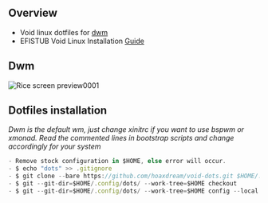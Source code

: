 ## Overview

* Void linux dotfiles for [dwm](http://suckless.org/)
* EFISTUB Void Linux Installation [Guide](https://github.com/hoaxdream/void-dots/blob/main/.github/VOID.md)

## Dwm
![Rice screen preview0001](https://i.imgur.com/O9IjRg3.png)

## Dotfiles installation
*Dwm is the default wm, just change xinitrc if you want to use bspwm or xmonad.*
*Read the commented lines in bootstrap scripts and change accordingly for your system*
```javascript
- Remove stock configuration in $HOME, else error will occur.
- $ echo "dots" >> .gitignore
- $ git clone --bare https://github.com/hoaxdream/void-dots.git $HOME/.config/dots
- $ git --git-dir=$HOME/.config/dots/ --work-tree=$HOME checkout
- $ git --git-dir=$HOME/.config/dots/ --work-tree=$HOME config --local status.showUntrackedFiles no
```

